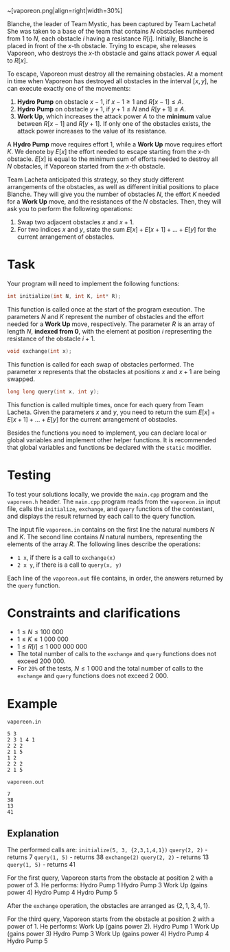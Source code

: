 ~[vaporeon.png|align=right|width=30%]

Blanche, the leader of Team Mystic, has been captured by Team Lacheta! She was taken to a base of the team that contains $N$ obstacles numbered from $1$ to $N$, each obstacle $i$ having a resistance $R[i]$. Initially, Blanche is placed in front of the $x$-th obstacle. Trying to escape, she releases Vaporeon, who destroys the $x$-th obstacle and gains attack power $A$ equal to $R[x]$.

To escape, Vaporeon must destroy all the remaining obstacles. At a moment in time when Vaporeon has destroyed all obstacles in the interval $[x, y]$, he can execute exactly one of the movements:
1. **Hydro Pump** on obstacle $x-1$, if $x-1 \geq 1$ and $R[x-1] \leq A$.
2. **Hydro Pump** on obstacle $y+1$, if $y+1 \leq N$ and $R[y+1] \leq A$.
3. **Work Up**, which increases the attack power $A$ to the **minimum** value between $R[x-1]$ and $R[y+1]$.
If only one of the obstacles exists, the attack power increases to the value of its resistance.

A **Hydro Pump** move requires effort $1$, while a **Work Up** move requires effort $K$. We denote by $E[x]$ the effort needed to escape starting from the $x$-th obstacle. $E[x]$ is equal to the minimum sum of efforts needed to destroy all $N$ obstacles, if Vaporeon started from the $x$-th obstacle.

Team Lacheta anticipated this strategy, so they study different arrangements of the obstacles, as well as different initial positions to place Blanche. They will give you the number of obstacles $N$, the effort $K$ needed for a **Work Up** move, and the resistances of the $N$ obstacles. Then, they will ask you to perform the following operations:
1. Swap two adjacent obstacles $x$ and $x + 1$.
2. For two indices $x$ and $y$, state the sum $E[x] + E[x+1] + ... + E[y]$ for the current arrangement of obstacles.

# Task
Your program will need to implement the following functions:
```cpp
int initialize(int N, int K, int* R);
```

This function is called once at the start of the program execution. The parameters $N$ and $K$ represent the number of obstacles and the effort needed for a **Work Up** move, respectively. The parameter $R$ is an array of length $N$, **indexed from 0**, with the element at position $i$ representing the resistance of the obstacle $i + 1$.

```cpp
void exchange(int x);
```
This function is called for each swap of obstacles performed. The parameter $x$ represents that the obstacles at positions $x$ and $x + 1$ are being swapped.

```cpp
long long query(int x, int y);
```

This function is called multiple times, once for each query from Team Lacheta. Given the parameters $x$ and $y$, you need to return the sum $E[x] + E[x+1] + ... + E[y]$ for the current arrangement of obstacles.

Besides the functions you need to implement, you can declare local or global variables and implement other helper functions. It is recommended that global variables and functions be declared with the `static` modifier.

# Testing
To test your solutions locally, we provide the `main.cpp` program and the `vaporeon.h` header. The `main.cpp` program reads from the `vaporeon.in` input file, calls the `initialize`, `exchange`, and `query` functions of the contestant, and displays the result returned by each call to the query function.

The input file `vaporeon.in` contains on the first line the natural numbers $N$ and $K$. The second line contains $N$ natural numbers, representing the elements of the array $R$. The following lines describe the operations:
- `1 x`, if there is a call to `exchange(x)`
- `2 x y`, if there is a call to `query(x, y)`

Each line of the `vaporeon.out` file contains, in order, the answers returned by the `query` function.

# Constraints and clarifications
* $1 \leq N \leq 100 \ 000$
* $1 \leq K \leq 1 \ 000 \ 000$
* $1 \leq R[i] \leq 1 \ 000 \ 000 \ 000$
* The total number of calls to the `exchange` and `query` functions does not exceed $200 \ 000$.
* For `20%` of the tests, $N \leq 1 \ 000$ and the total number of calls to the `exchange` and `query` functions does not exceed $2 \ 000$.

# Example
`vaporeon.in`
```
5 3 
2 3 1 4 1
2 2 2
2 1 5
1 2
2 2 2
2 1 5
```
`vaporeon.out`
```
7
38
13
41
```
Explanation
---

The performed calls are:
`initialize(5, 3, {2,3,1,4,1})`
`query(2, 2)` - returns $7$
`query(1, 5)` - returns $38$
`exchange(2)`
`query(2, 2)` - returns $13$
`query(1, 5)` - returns $41$

For the first query, Vaporeon starts from the obstacle at position $2$ with a power of $3$. He performs:
Hydro Pump $1$
Hydro Pump $3$
Work Up (gains power $4$)
Hydro Pump $4$
Hydro Pump $5$

After the `exchange` operation, the obstacles are arranged as $\{2, 1, 3, 4, 1\}$.

For the third query, Vaporeon starts from the obstacle at position $2$ with a power of $1$. He performs:
Work Up (gains power $2$).
Hydro Pump $1$
Work Up (gains power $3$)
Hydro Pump $3$
Work Up (gains power $4$)
Hydro Pump $4$
Hydro Pump $5$